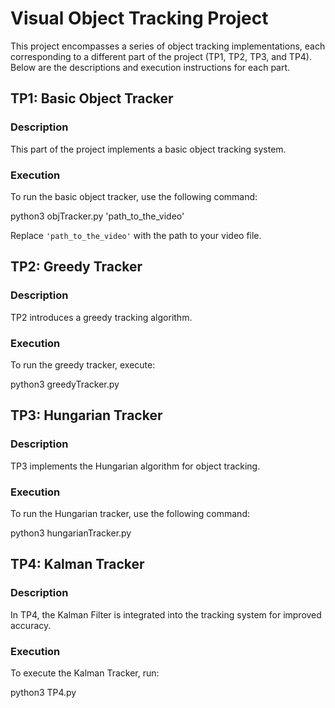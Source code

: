 # Visual Object Tracking Project

This project encompasses a series of object tracking implementations, each corresponding to a different part of the project (TP1, TP2, TP3, and TP4). Below are the descriptions and execution instructions for each part.

## TP1: Basic Object Tracker

### Description
This part of the project implements a basic object tracking system.

### Execution
To run the basic object tracker, use the following command:

python3 objTracker.py 'path_to_the_video'

Replace `'path_to_the_video'` with the path to your video file.

## TP2: Greedy Tracker

### Description
TP2 introduces a greedy tracking algorithm.

### Execution
To run the greedy tracker, execute:


python3 greedyTracker.py


## TP3: Hungarian Tracker

### Description
TP3 implements the Hungarian algorithm for object tracking.

### Execution
To run the Hungarian tracker, use the following command:

python3 hungarianTracker.py


## TP4: Kalman Tracker

### Description
In TP4, the Kalman Filter is integrated into the tracking system for improved accuracy.

### Execution
To execute the Kalman Tracker, run:

python3 TP4.py